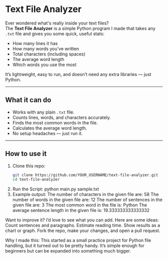 # Text File Analyzer

Ever wondered what's really inside your text files?  
The **Text File Analyzer** is a simple Python program I made that takes any `.txt` file and gives you some quick, useful stats:

- How many lines it has
- How many words you’ve written
- Total characters (including spaces)
- The average word length
- Which words you use the most

It’s lightweight, easy to run, and doesn’t need any extra libraries — just Python.

---

## What it can do
- Works with any plain `.txt` file.
- Counts lines, words, and characters accurately.
- Finds the most common words in the file.
- Calculates the average word length.
- No setup headaches — just run it.

---

## How to use it

1. Clone this repo:
   ```bash
   git clone https://github.com/YOUR_USERNAME/text-file-analyzer.git
   cd text-file-analyzer
2. Run the Script:
   python main.py sample.txt
3. Example output:
   The number of characters in the given file are: 58
    The number of words in the given file are: 12
    The number of sentences in the given file are: 3
    The most common word in the file is: Python
    The average sentence length in the given file is: 19.333333333333332
    


Want to improve it?
  I’d love to see what you can add.
  Here are some ideas:
  Count sentences and paragraphs.
  Estimate reading time.
  Show results as a chart or graph.
  Fork the repo, make your changes, and open a pull request.

Why I made this: 
  This started as a small practice project for Python file handling, but it turned out to be pretty handy.
  It’s simple enough for beginners but can be expanded into something much bigger.

